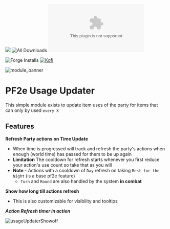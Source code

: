 ![](https://img.shields.io/badge/Foundry-v12--13-informational)
![All Downloads](https://img.shields.io/github/downloads/ChasarooniZ/pf2e-usage-updater/total?color=5e0000&label=All%20Downloads)
![Latest Release Download Count](https://img.shields.io/github/downloads/ChasarooniZ/pf2e-usage-updater/latest/module.zip)

<!--- Forge Bazaar Install % Badge -->
<!--- replace <your-module-name> with the `name` in your manifest -->
![Forge Installs](https://img.shields.io/badge/dynamic/json?label=Forge%20Installs&query=package.installs&suffix=%25&url=https%3A%2F%2Fforge-vtt.com%2Fapi%2Fbazaar%2Fpackage%2Fpf2e-item-activations&colorB=4aa94a)
[![Kofi](https://img.shields.io/badge/Kofi-F16061.svg?logo=ko-fi&logoColor=white)](https://ko-fi.com/Chasarooni)


![module_banner](https://github.com/ChasarooniZ/pf2e-usage-updater/assets/79132112/3b2a4f8c-7ba1-4647-b073-d8ecac9d93a6)

# PF2e Usage Updater
This simple module exists to update item uses of the party for items that can only by used `every X`

## Features
**Refresh Party actions on Time Update**
- When time is progressed will track and refresh the party's actions when enough (world time) has passed for them to be up again
- **Limitation** The cooldown for refresh starts whenever you first reduce your action's use count so take that as you will
- **Note** - Actions with a cooldown of `Day` refresh on taking `Rest for the Night` (is a base pf2e feature)
  - `Turn` and `Round` are also handled by the system **in combat**
 
**Show how long till actions refresh**
  - This is also customizable for visibility and tooltips
 
**_Action Refresh timer in action_**

![usageUpdaterShowoff](https://github.com/user-attachments/assets/ed3c3b11-942c-4329-83c1-d602331c7b67)

